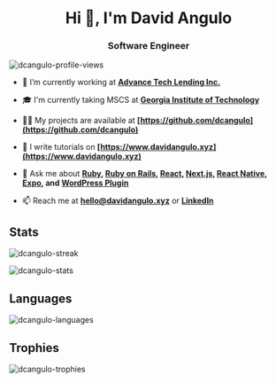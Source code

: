 <h1 align="center">Hi 👋, I'm David Angulo</h1>
<h3 align="center">Software Engineer</h3>

<p align="left"> 
  <img src="https://komarev.com/ghpvc/?username=dcangulo&label=Profile%20Views&color=yellow&style=for-the-badge" alt="dcangulo-profile-views" />
</p>

- 🔭 I’m currently working at **[Advance Tech Lending Inc.](https://github.com/advance-ph)**

- 🎓 I'm currently taking MSCS at **[Georgia Institute of Technology](https://www.gatech.edu)**

- 👨‍💻 My projects are available at **[https://github.com/dcangulo](https://github.com/dcangulo)**

- 📝 I write tutorials on **[https://www.davidangulo.xyz](https://www.davidangulo.xyz)**

- 💬 Ask me about **[Ruby](https://www.ruby-lang.org/en), [Ruby on Rails](https://rubyonrails.org), [React](https://reactjs.org), [Next.js](https://nextjs.org), [React Native](https://reactnative.dev), [Expo](https://expo.dev), and [WordPress Plugin](https://wordpress.org/plugins)**

- 📫 Reach me at **hello@davidangulo.xyz** or **[LinkedIn](https://www.linkedin.com/in/dcangulo)**

## Stats

<p align="left">
  <img src="https://github-readme-streak-stats.herokuapp.com?user=dcangulo&theme=dark" alt="dcangulo-streak" />
</p>

<p align="left">
  <img src="https://github-readme-stats.vercel.app/api?username=dcangulo&count_private=true&hide_title=true&theme=dark&show_icons=true" alt="dcangulo-stats" />
</p>

## Languages

<p align="left">
  <img src="https://github-readme-stats-bear.vercel.app/api/top-langs/?username=dcangulo&hide_title=true&theme=dark&langs_count=10&layout=compact" alt="dcangulo-languages" />
</p>

## Trophies

<p align="left"> 
  <img src="https://github-profile-trophy.vercel.app/?username=dcangulo&theme=onedark" alt="dcangulo-trophies" />
</p>
